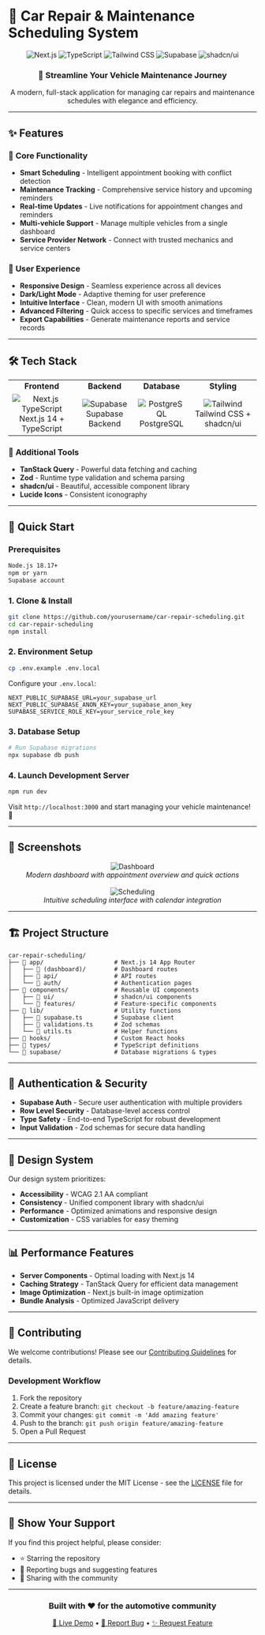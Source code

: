 # 🚗 Car Repair & Maintenance Scheduling System

<div align="center">
  <img src="https://img.shields.io/badge/Next.js-000000?style=for-the-badge&logo=next.js&logoColor=white" alt="Next.js" />
  <img src="https://img.shields.io/badge/TypeScript-007ACC?style=for-the-badge&logo=typescript&logoColor=white" alt="TypeScript" />
  <img src="https://img.shields.io/badge/Tailwind_CSS-38B2AC?style=for-the-badge&logo=tailwind-css&logoColor=white" alt="Tailwind CSS" />
  <img src="https://img.shields.io/badge/Supabase-3ECF8E?style=for-the-badge&logo=supabase&logoColor=white" alt="Supabase" />
  <img src="https://img.shields.io/badge/shadcn/ui-000000?style=for-the-badge&logo=shadcnui&logoColor=white" alt="shadcn/ui" />
</div>

<div align="center">
  <h3>🔧 Streamline Your Vehicle Maintenance Journey</h3>
  <p>A modern, full-stack application for managing car repairs and maintenance schedules with elegance and efficiency.</p>
</div>

---

## ✨ Features

### 🎯 **Core Functionality**
- **Smart Scheduling** - Intelligent appointment booking with conflict detection
- **Maintenance Tracking** - Comprehensive service history and upcoming reminders  
- **Real-time Updates** - Live notifications for appointment changes and reminders
- **Multi-vehicle Support** - Manage multiple vehicles from a single dashboard
- **Service Provider Network** - Connect with trusted mechanics and service centers

### 🎨 **User Experience**
- **Responsive Design** - Seamless experience across all devices
- **Dark/Light Mode** - Adaptive theming for user preference
- **Intuitive Interface** - Clean, modern UI with smooth animations
- **Advanced Filtering** - Quick access to specific services and timeframes
- **Export Capabilities** - Generate maintenance reports and service records

---

## 🛠️ Tech Stack

<table>
  <tr>
    <td align="center"><strong>Frontend</strong></td>
    <td align="center"><strong>Backend</strong></td>
    <td align="center"><strong>Database</strong></td>
    <td align="center"><strong>Styling</strong></td>
  </tr>
  <tr>
    <td align="center">
      <img src="https://skillicons.dev/icons?i=nextjs,ts" alt="Next.js TypeScript" /><br/>
      Next.js 14 + TypeScript
    </td>
    <td align="center">
      <img src="https://skillicons.dev/icons?i=supabase" alt="Supabase" /><br/>
      Supabase Backend
    </td>
    <td align="center">
      <img src="https://skillicons.dev/icons?i=postgresql" alt="PostgreSQL" /><br/>
      PostgreSQL
    </td>
    <td align="center">
      <img src="https://skillicons.dev/icons?i=tailwind" alt="Tailwind" /><br/>
      Tailwind CSS + shadcn/ui
    </td>
  </tr>
</table>

### 🔧 **Additional Tools**
- **TanStack Query** - Powerful data fetching and caching
- **Zod** - Runtime type validation and schema parsing
- **shadcn/ui** - Beautiful, accessible component library
- **Lucide Icons** - Consistent iconography

---

## 🚀 Quick Start

### Prerequisites
```bash
Node.js 18.17+
npm or yarn
Supabase account
```

### 1. Clone & Install
```bash
git clone https://github.com/yourusername/car-repair-scheduling.git
cd car-repair-scheduling
npm install
```

### 2. Environment Setup
```bash
cp .env.example .env.local
```

Configure your `.env.local`:
```env
NEXT_PUBLIC_SUPABASE_URL=your_supabase_url
NEXT_PUBLIC_SUPABASE_ANON_KEY=your_supabase_anon_key
SUPABASE_SERVICE_ROLE_KEY=your_service_role_key
```

### 3. Database Setup
```bash
# Run Supabase migrations
npx supabase db push
```

### 4. Launch Development Server
```bash
npm run dev
```

Visit `http://localhost:3000` and start managing your vehicle maintenance! 🎉

---

## 📱 Screenshots

<div align="center">
  <img src="https://via.placeholder.com/800x400/1f2937/ffffff?text=Dashboard+View" alt="Dashboard" />
  <br/>
  <em>Modern dashboard with appointment overview and quick actions</em>
</div>

<br/>

<div align="center">
  <img src="https://via.placeholder.com/800x400/3b82f6/ffffff?text=Scheduling+Interface" alt="Scheduling" />
  <br/>
  <em>Intuitive scheduling interface with calendar integration</em>
</div>

---

## 🏗️ Project Structure

```
car-repair-scheduling/
├── 📁 app/                    # Next.js 14 App Router
│   ├── 📁 (dashboard)/        # Dashboard routes
│   ├── 📁 api/                # API routes
│   └── 📁 auth/               # Authentication pages
├── 📁 components/             # Reusable UI components
│   ├── 📁 ui/                 # shadcn/ui components
│   └── 📁 features/           # Feature-specific components
├── 📁 lib/                    # Utility functions
│   ├── 📄 supabase.ts         # Supabase client
│   ├── 📄 validations.ts      # Zod schemas
│   └── 📄 utils.ts            # Helper functions
├── 📁 hooks/                  # Custom React hooks
├── 📁 types/                  # TypeScript definitions
└── 📁 supabase/               # Database migrations & types
```

---

## 🔐 Authentication & Security

- **Supabase Auth** - Secure user authentication with multiple providers
- **Row Level Security** - Database-level access control
- **Type Safety** - End-to-end TypeScript for robust development
- **Input Validation** - Zod schemas for secure data handling

---

## 🎨 Design System

Our design system prioritizes:
- **Accessibility** - WCAG 2.1 AA compliant
- **Consistency** - Unified component library with shadcn/ui
- **Performance** - Optimized animations and responsive design
- **Customization** - CSS variables for easy theming

---

## 📊 Performance Features

- **Server Components** - Optimal loading with Next.js 14
- **Caching Strategy** - TanStack Query for efficient data management
- **Image Optimization** - Next.js built-in image optimization
- **Bundle Analysis** - Optimized JavaScript delivery

---

## 🤝 Contributing

We welcome contributions! Please see our [Contributing Guidelines](CONTRIBUTING.md) for details.

### Development Workflow
1. Fork the repository
2. Create a feature branch: `git checkout -b feature/amazing-feature`
3. Commit your changes: `git commit -m 'Add amazing feature'`
4. Push to the branch: `git push origin feature/amazing-feature`
5. Open a Pull Request

---

## 📄 License

This project is licensed under the MIT License - see the [LICENSE](LICENSE) file for details.

---

## 🌟 Show Your Support

If you find this project helpful, please consider:
- ⭐ Starring the repository
- 🐛 Reporting bugs and suggesting features
- 🔗 Sharing with the community

---

<div align="center">
  <h3>Built with ❤️ for the automotive community</h3>
  <p>
    <a href="https://your-demo-link.com">🚀 Live Demo</a> •
    <a href="https://github.com/yourusername/car-repair-scheduling/issues">🐛 Report Bug</a> •
    <a href="https://github.com/yourusername/car-repair-scheduling/issues">✨ Request Feature</a>
  </p>
</div>
